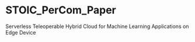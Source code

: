 # STOIC_PerCom_Paper

Serverless Teleoperable Hybrid Cloud for Machine Learning Applications on Edge Device
